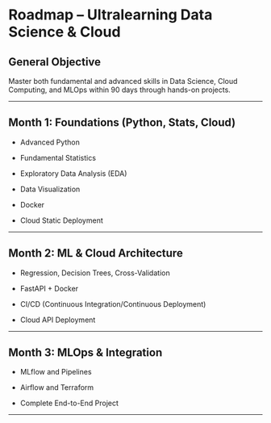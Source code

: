 # Roadmap – Ultralearning Data Science & Cloud

## General Objective
Master both fundamental and advanced skills in Data Science, Cloud Computing, and MLOps within 90 days through hands-on projects.

---

## Month 1: Foundations (Python, Stats, Cloud)
- Advanced Python

- Fundamental Statistics

- Exploratory Data Analysis (EDA)

- Data Visualization

- Docker

- Cloud Static Deployment

---

## Month 2: ML & Cloud Architecture
- Regression, Decision Trees, Cross-Validation

- FastAPI + Docker

- CI/CD (Continuous Integration/Continuous Deployment)

- Cloud API Deployment

---

## Month 3: MLOps & Integration
- MLflow and Pipelines

- Airflow and Terraform

- Complete End-to-End Project

---